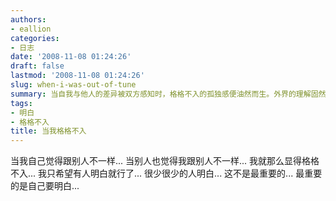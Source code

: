 ```yaml
---
authors:
- eallion
categories:
- 日志
date: '2008-11-08 01:24:26'
draft: false
lastmod: '2008-11-08 01:24:26'
slug: when-i-was-out-of-tune
summary: 当自我与他人的差异被双方感知时，格格不入的孤独感便油然而生。外界的理解固然珍贵，但远不及自我接纳来得重要。真正的关键在于认清并拥抱自己的独特，而非执着于他人的认同。
tags:
- 明白
- 格格不入
title: 当我格格不入
---
```

当我自己觉得跟别人不一样...
当别人也觉得我跟别人不一样...
我就那么显得格格不入...
我只希望有人明白就行了...
很少很少的人明白...
这不是最重要的...
最重要的是自己要明白...